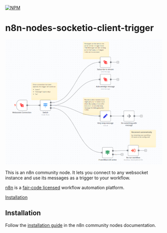 [![NPM](https://nodei.co/npm/n8n-nodes-socketio-client.png)](https://npmjs.org/package/n8n-nodes-websocket-ws)

# n8n-nodes-socketio-client-trigger

![workflow.png](assets/workflow.png)

This is an n8n community node. It lets you connect to any websocket instance and use its messages as a trigger to your workflow.


[n8n](https://n8n.io/) is a [fair-code licensed](https://docs.n8n.io/reference/license/) workflow automation platform.

[Installation](#installation)

## Installation

Follow the [installation guide](https://docs.n8n.io/integrations/community-nodes/installation/) in the n8n community nodes documentation.


